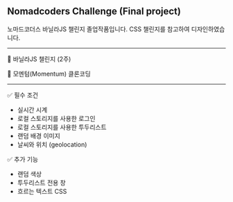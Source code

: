 ## Nomadcoders Challenge (Final project)
노마드코더스 바닐라JS 챌린지 졸업작품입니다. CSS 챌린지를 참고하여 디자인하였습니다.

----

📌 바닐라JS 챌린지 (2주)

📌 모멘텀(Momentum) 클론코딩

----
✅ 필수 조건
- 실시간 시계
- 로컬 스토리지를 사용한 로그인
- 로컬 스토리지를 사용한 투두리스트
- 랜덤 배경 이미지
- 날씨와 위치 (geolocation)

✅ 추가 기능
- 랜덤 색상
- 투두리스트 전용 창
- 흐르는 텍스트 CSS
